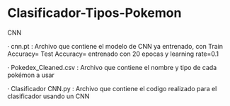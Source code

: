 # Clasificador-Tipos-Pokemon

CNN

· cnn.pt : Archivo que contiene el modelo de CNN ya entrenado, con Train Accuracy= Test Accuracy=
           entrenado con 20 epocas y learning rate=0.1
           
· Pokedex_Cleaned.csv : Archivo que contiene el nombre y tipo de cada pokémon a usar

· Clasificador CNN.py : Archivo que contiene el codigo realizado para el clasificador usando un CNN
